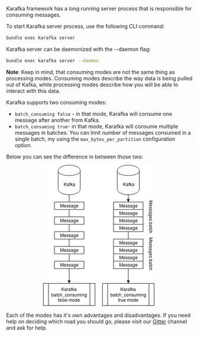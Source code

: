 Karafka framework has a long running server process that is responsible for consuming messages.

To start Karafka server process, use the following CLI command:

```bash
bundle exec karafka server
```

Karafka server can be daemonized with the --daemon flag:

```bash
bundle exec karafka server --daemon
```

**Note**: Keep in mind, that consuming modes are not the same thing as processing modes. Consuming modes describe the way data is being pulled out of Kafka, while processing modes describe how you will be able to interact with this data.

Karafka supports two consuming modes:

* ```batch_consuming false``` - in that mode, Karafka will consume one message after another from Kafka.
* ```batch_consuming true```- in that mode, Karafka will consume multiple messages in batches. You can limit number of messages consumed in a single batch, my using the ```max_bytes_per_partition``` configuration option.

Below you can see the difference in between those two:

<p align="center">
  <img src="https://raw.githubusercontent.com/karafka/misc/master/charts/consuming_modes.png" alt="Karafka consuming modes" />
</p>

Each of the modes has it's own advantages and disadvantages. If you need help on deciding which road you should go, please visit our [Gitter](https://gitter.im/karafka/karafka) channel and ask for help.